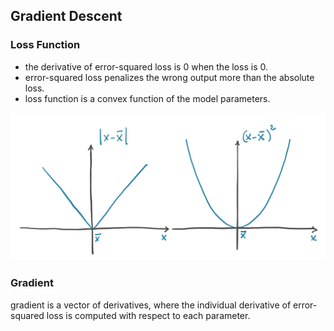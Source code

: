 ##  Gradient Descent

### Loss Function

* the derivative of error-squared loss is 0 when the loss is 0.
* error-squared loss penalizes the wrong output more than the absolute loss.
* loss function is a convex function of the model parameters.

![loss](./pix/loss.png)

### Gradient

gradient is a vector of derivatives, where the individual derivative of error-squared loss is computed with respect to each parameter.

